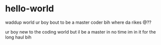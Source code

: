 # hello-world
waddup world ur boy bout to be a master coder bih where da rikes @??


ur boy new to the coding world but il be a master in no time
im in it for the long haul bih
